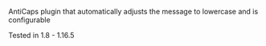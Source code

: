 
AntiCaps plugin that automatically adjusts the message to lowercase and is configurable

Tested in 1.8 - 1.16.5
